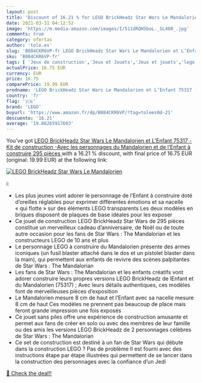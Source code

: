 ```yaml
---
layout: post
title: 'Discount of 16.21 % for LEGO BrickHeadz Star Wars Le Mandalorien'
date: 2021-03-31 04:12:52
image: 'https://m.media-amazon.com/images/I/511dRQH5boL._SL400_.jpg'
comments: true
category: ofertas
author: 'tole.es'
slug: 'B084CKR6VP-fr LEGO BrickHeadz Star Wars Le Mandalorien et L’Enfant 75317...'
sku: 'B084CKR6VP-fr'
tags: [ 'Jeux de construction','Jeux et Jouets','Jeux et jouets','lego', ]
actualPrice: 16.75 EUR
currency: EUR
price: 16.75
comparePrice: 19.99 EUR
prodname: 'LEGO BrickHeadz Star Wars Le Mandalorien et L’Enfant 75317 - Kit de construction -Avec les personnages du Mandalorien et de l’Enfant à construire  295 pièces '
country: 'fr'
flag: '🇫🇷'
brand: 'LEGO'
buyurl: 'https://www.amazon.fr/dp/B084CKR6VP/?tag=tolees0d-21'
descuento: '16.21'
average: '19.86265917603'
---
```


You've got [LEGO BrickHeadz Star Wars Le Mandalorien et L’Enfant 75317 - Kit de construction -Avec les personnages du Mandalorien et de l’Enfant à construire  295 pièces ](https://www.amazon.fr/dp/B084CKR6VP/?tag=tolees0d-21) with a  16.21 % discount, with final price of 16.75 EUR (original: 19.99 EUR) at the following link:

[![LEGO BrickHeadz Star Wars Le Mandalorien](https://m.media-amazon.com/images/I/511dRQH5boL._SL400_.jpg)](https://www.amazon.fr/dp/B084CKR6VP/?tag=tolees0d-21)

ℹ️:

- Les plus jeunes vont adorer le personnage de l’Enfant à construire doté d’oreilles réglables pour exprimer différentes émotions et sa nacelle « qui flotte » sur des éléments LEGO transparents Les deux modèles en briques disposent de plaques de base idéales pour les exposer
- Ce jouet de construction LEGO BrickHeadz Star Wars de 295 pièces constitue un merveilleux cadeau d’anniversaire, de Noël ou de toute autre occasion pour les fans de Star Wars : The Mandalorian et les constructeurs LEGO de 10 ans et plus
- Le personnage LEGO à construire du Mandalorien présente des armes iconiques (un fusil blaster attaché dans le dos et un pistolet blaster dans la main), qui permettent aux enfants de revivre des scènes palpitantes de Star Wars : The Mandalorian
- Les fans de Star Wars : The Mandalorian et les enfants créatifs vont adorer construire leurs propres versions LEGO BrickHeadz de lEnfant et du Mandalorien (75317) ; Avec leurs détails authentiques, ces modèles font de merveilleuses pièces d’exposition
- Le Mandalorien mesure 8 cm de haut et l’Enfant avec sa nacelle mesure 8 cm de haut Ces modèles ne prennent pas beaucoup de place mais feront grande impression une fois exposés
- Ce jouet sans piles offre une expérience de construction amusante et permet aux fans de créer en solo ou avec des membres de leur famille ou des amis les versions LEGO BrickHeadz de 2 personnages célèbres de Star Wars : The Mandalorian
- Ce set de construction est destiné à un fan de Star Wars qui débute dans la construction LEGO ? Pas de problème Il est fourni avec des instructions étape par étape illustrées qui permettent de se lancer dans la construction des personnages avec la confiance d’un Jedi

[🛒 Check the deal!!](https://www.amazon.fr/dp/B084CKR6VP/?tag=tolees0d-21)
